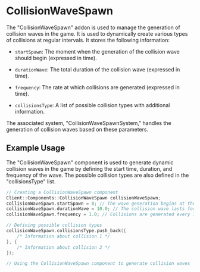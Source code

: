 # CollisionWaveSpawn

The "CollisionWaveSpawn" addon is used to manage the generation of collision waves in the game. It is used to dynamically create various types of collisions at regular intervals. It stores the following information:

- `startSpawn`: The moment when the generation of the collision wave should begin (expressed in time).

- `durationWave`: The total duration of the collision wave (expressed in time).

- `frequency`: The rate at which collisions are generated (expressed in time).

- `collisionsType`: A list of possible collision types with additional information.

The associated system, "CollisionWaveSpawnSystem," handles the generation of collision waves based on these parameters.

## Example Usage

The "CollisionWaveSpawn" component is used to generate dynamic collision waves in the game by defining the start time, duration, and frequency of the wave. The possible collision types are also defined in the "collisionsType" list.

```cpp
// Creating a CollisionWaveSpawn component
Client::Components::CollisionWaveSpawn collisionWaveSpawn;
collisionWaveSpawn.startSpawn = 0; // The wave generation begins at the start of the game
collisionWaveSpawn.durationWave = 10.0; // The collision wave lasts for 10 seconds
collisionWaveSpawn.frequency = 1.0; // Collisions are generated every 1 second

// Defining possible collision types
collisionWaveSpawn.collisionsType.push_back({
    /* Information about collision 1 */
}, {
    /* Information about collision 2 */
});

// Using the CollisionWaveSpawn component to generate collision waves
```